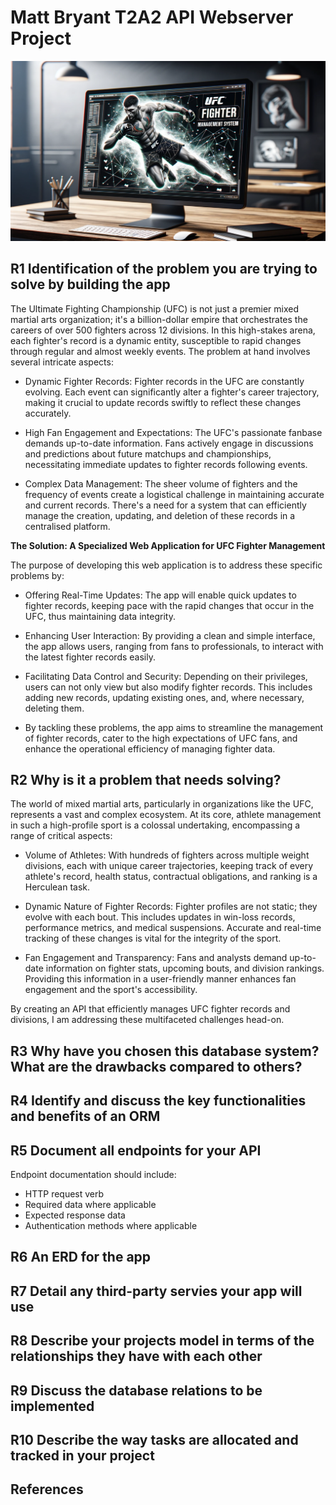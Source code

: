 # Matt Bryant T2A2 API Webserver Project
![UFC Fighter Management System](/docs/UFC%20Fighter%20Management%20System.png)

## R1 Identification of the problem you are trying to solve by building the app
The Ultimate Fighting Championship (UFC) is not just a premier mixed martial arts organization; it's a billion-dollar empire that orchestrates the careers of over 500 fighters across 12 divisions. In this high-stakes arena, each fighter's record is a dynamic entity, susceptible to rapid changes through regular and almost weekly events. The problem at hand involves several intricate aspects:

* Dynamic Fighter Records: Fighter records in the UFC are constantly evolving. Each event can significantly alter a fighter's career trajectory, making it crucial to update records swiftly to reflect these changes accurately.

* High Fan Engagement and Expectations: The UFC's passionate fanbase demands up-to-date information. Fans actively engage in discussions and predictions about future matchups and championships, necessitating immediate updates to fighter records following events.

* Complex Data Management: The sheer volume of fighters and the frequency of events create a logistical challenge in maintaining accurate and current records. There's a need for a system that can efficiently manage the creation, updating, and deletion of these records in a centralised platform.

__The Solution: A Specialized Web Application for UFC Fighter Management__

The purpose of developing this web application is to address these specific problems by:

* Offering Real-Time Updates: The app will enable quick updates to fighter records, keeping pace with the rapid changes that occur in the UFC, thus maintaining data integrity.

* Enhancing User Interaction: By providing a clean and simple interface, the app allows users, ranging from fans to professionals, to interact with the latest fighter records easily.

* Facilitating Data Control and Security: Depending on their privileges, users can not only view but also modify fighter records. This includes adding new records, updating existing ones, and, where necessary, deleting them.

* By tackling these problems, the app aims to streamline the management of fighter records, cater to the high expectations of UFC fans, and enhance the operational efficiency of managing fighter data. 

## R2 Why is it a problem that needs solving? 
The world of mixed martial arts, particularly in organizations like the UFC, represents a vast and complex ecosystem. At its core, athlete management in such a high-profile sport is a colossal undertaking, encompassing a range of critical aspects:

* Volume of Athletes: With hundreds of fighters across multiple weight divisions, each with unique career trajectories, keeping track of every athlete's record, health status, contractual obligations, and ranking is a Herculean task.

* Dynamic Nature of Fighter Records: Fighter profiles are not static; they evolve with each bout. This includes updates in win-loss records, performance metrics, and medical suspensions. Accurate and real-time tracking of these changes is vital for the integrity of the sport.

* Fan Engagement and Transparency: Fans and analysts demand up-to-date information on fighter stats, upcoming bouts, and division rankings. Providing this information in a user-friendly manner enhances fan engagement and the sport's accessibility.

By creating an API that efficiently manages UFC fighter records and divisions, I am addressing these multifaceted challenges head-on.

## R3 Why have you chosen this database system? What are the drawbacks compared to others?

## R4 Identify and discuss the key functionalities and benefits of an ORM

## R5 Document all endpoints for your API
Endpoint documentation should include:
* HTTP request verb
* Required data where applicable 
* Expected response data 
* Authentication methods where applicable


## R6 An ERD for the app

## R7 Detail any third-party servies your app will use

## R8 Describe your projects model in terms of the relationships they have with each other

## R9 Discuss the database relations to be implemented

## R10 Describe the way tasks are allocated and tracked in your project

## References